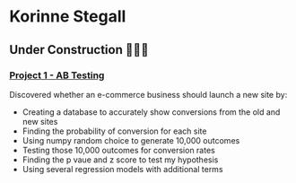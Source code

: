 # Korinne Stegall
## Under Construction 👷🏻‍♀️
### [Project 1 -  AB Testing](https://github.com/KorinneStegall/AB_testing_websites)
Discovered whether an e-commerce business should launch a new site by:
- Creating a database to accurately show conversions from the old and new sites
- Finding the probability of conversion for each site
- Using numpy random choice to generate 10,000 outcomes
- Testing those 10,000 outcomes for conversion rates
- Finding the p vaue and z score to test my hypothesis
- Using several regression models with additional terms 
